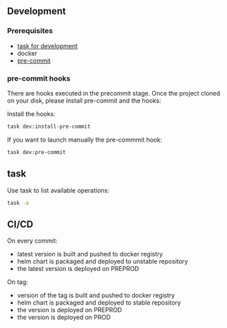 ## Development

### Prerequisites

* [task for development](https://taskfile.dev/#/)
* docker
* [pre-commit](https://pre-commit.com/)

### pre-commit hooks

There are hooks executed in the precommit stage. Once the project cloned on your disk, please install pre-commit and the hooks:

Install the hooks:

```bash
task dev:install-pre-commit
```

If you want to launch manually the pre-commmit hook:

```bash
task dev:pre-commit
```

## task

Use task to list available operations:

```bash
task -a
```

## CI/CD

On every commit:

* latest version is built and pushed to docker registry
* helm chart is packaged and deployed to unstable repository
* the latest version is deployed on PREPROD

On tag:

* version of the tag is built and pushed to docker registry
* helm chart is packaged and deployed to stable repository
* the version is deployed on PREPROD
* the version is deployed on PROD

